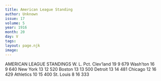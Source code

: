 ```yaml
---
title: American League Standing
author: Unknown
issue: 17
volume: 5
year: 1916
month: 20
day: V
tags:
layout: page.njk
image:
---
```

AMERICAN LEAGUE STANDINGS			                              W. L. Pct.   Clev’land		19  9 679   Wash’ton		16  9 640   New York		13 12 520   Boston		13 13 500   Detroit		13 14 481   Chicago		12 16 429   Athletics		10 15 400   St. Louis		 8 16 333   
